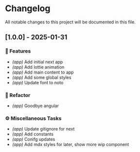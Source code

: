 # Changelog

All notable changes to this project will be documented in this file.

## [1.0.0] - 2025-01-31

### 🚀 Features

- *(app)* Add initial next app
- *(app)* Add lottie animation
- *(app)* Add main content to app
- *(app)* Add some global styles
- *(app)* Update font to noto

### 🚜 Refactor

- *(app)* Goodbye angular

### ⚙️ Miscellaneous Tasks

- *(app)* Update gitignore for next
- *(app)* Add constants
- *(app)* Conifg updates
- *(app)* Add mdx styles for later, show more wip component

<!-- generated by git-cliff -->
